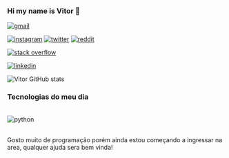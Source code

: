 ### Hi my name is Vitor 👊

[![gmail](https://img.shields.io/badge/Gmail-D14836?style=for-the-badge&logo=gmail&logoColor=white)](https://mail.google.com/mail/u/0/#inbox?compose=DmwnWrRpdCsgdSHWdKGkRctWCKBJfrNhzwvmrgNWznRtRgsCSzVjBZcsRbLQKJgtKzlQdcxSfbwV) 

[![instagram](https://img.shields.io/badge/Instagram-E4405F?style=for-the-badge&logo=instagram&logoColor=white)](https://instagram.com/_viitorodrigues) 
[![twitter](https://img.shields.io/badge/Twitter-1DA1F2?style=for-the-badge&logo=twitter&logoColor=white)](https://twitter.com/vit0_fps) 
[![reddit](https://img.shields.io/badge/Reddit-FF4500?style=for-the-badge&logo=reddit&logoColor=white)](https://www.reddit.com/user/vit0_FPS) 

[![stack overflow](https://img.shields.io/badge/Stack_Overflow-FE7A16?style=for-the-badge&logo=stack-overflow&logoColor=white)](https://stackoverflow.com/users/20928236/vitor-dev18) 

[![linkedin](https://img.shields.io/badge/LinkedIn-0077B5?style=for-the-badge&logo=linkedin&logoColor=white)](https://www.linkedin.com/in/vitor-rodrigues-ferreira-87662a212/) 

![Vitor GitHub stats](https://github-readme-stats.vercel.app/api?username=vitordev18&show_icons=true&theme=dracula)

### Tecnologias do meu dia 

<div style="display: inline_block"><br/>
    <img align="center" alt="python" src= "https://img.shields.io/badge/Python-14354C?style=for-the-badge&logo=python&logoColor=white"  />
</div><br/>

Gosto muito de programação porém ainda estou começando a ingressar na area, qualquer ajuda sera bem vinda! 
